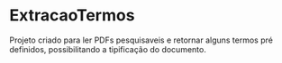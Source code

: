 # ExtracaoTermos


Projeto criado para ler PDFs pesquisaveis e retornar alguns termos pré definidos, possibilitando a tipificação do documento.
